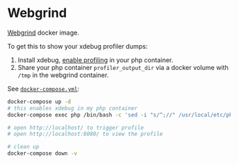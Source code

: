 # Webgrind

[Webgrind](https://github.com/jokkedk/webgrind) docker image.

To get this to show your xdebug profiler dumps:

1. Install xdebug, [enable profiling](https://xdebug.org/docs/profiler) in your php container.
2. Share your php container `profiler_output_dir` via a docker volume with `/tmp` in the webgrind container.

See [`docker-compose.yml`](docker-compose.yml):

```bash
docker-compose up -d
# this enables xdebug in my php container
docker-compose exec php /bin/bash -c 'sed -i "s/^;//" /usr/local/etc/php/conf.d/docker-php-ext-xdebug.ini; kill -USR2 1'

# open http://localhost/ to trigger profile
# open http://localhost:8080/ to view the profile

# clean up
docker-compose down -v
```
